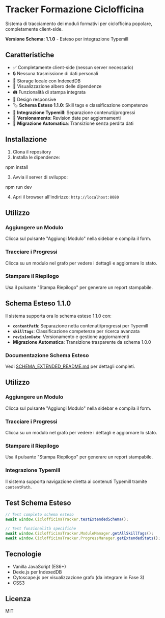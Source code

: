 # Tracker Formazione Ciclofficina

Sistema di tracciamento dei moduli formativi per ciclofficina popolare, completamente client-side.

**Versione Schema: 1.1.0** - Esteso per integrazione Typemill

## Caratteristiche

- ✅ Completamente client-side (nessun server necessario)
- 🔒 Nessuna trasmissione di dati personali
- 💾 Storage locale con IndexedDB
- 🌳 Visualizzazione albero delle dipendenze
- 🖨️ Funzionalità di stampa integrata
- 📱 Design responsive
- 🏷️ **Schema Esteso 1.1.0**: Skill tags e classificazione competenze
- 🔗 **Integrazione Typemill**: Separazione contenuti/progressi
- 📅 **Versionamento**: Revision date per aggiornamenti
- 🔄 **Migrazione Automatica**: Transizione senza perdita dati

## Installazione

1. Clona il repository
2. Installa le dipendenze:

npm install

3. Avvia il server di sviluppo:

npm run dev

4. Apri il browser all'indirizzo: `http://localhost:8080`

## Utilizzo

### Aggiungere un Modulo
Clicca sul pulsante "Aggiungi Modulo" nella sidebar e compila il form.

### Tracciare i Progressi
Clicca su un modulo nel grafo per vedere i dettagli e aggiornare lo stato.

### Stampare il Riepilogo
Usa il pulsante "Stampa Riepilogo" per generare un report stampabile.

## Schema Esteso 1.1.0

Il sistema supporta ora lo schema esteso 1.1.0 con:

- **`contentPath`**: Separazione netta contenuti/progressi per Typemill
- **`skillTags`**: Classificazione competenze per ricerca avanzata
- **`revisionDate`**: Versionamento e gestione aggiornamenti
- **Migrazione Automatica**: Transizione trasparente da schema 1.0.0

### Documentazione Schema Esteso
Vedi [SCHEMA_EXTENDED_README.md](SCHEMA_EXTENDED_README.md) per dettagli completi.

## Utilizzo

### Aggiungere un Modulo
Clicca sul pulsante "Aggiungi Modulo" nella sidebar e compila il form.

### Tracciare i Progressi
Clicca su un modulo nel grafo per vedere i dettagli e aggiornare lo stato.

### Stampare il Riepilogo
Usa il pulsante "Stampa Riepilogo" per generare un report stampabile.

### Integrazione Typemill
Il sistema supporta navigazione diretta ai contenuti Typemill tramite `contentPath`.

## Test Schema Esteso

```javascript
// Test completo schema esteso
await window.CiclofficinaTracker.testExtendedSchema();

// Test funzionalità specifiche
await window.CiclofficinaTracker.ModuleManager.getAllSkillTags();
await window.CiclofficinaTracker.ProgressManager.getExtendedStats();
```

## Tecnologie

- Vanilla JavaScript (ES6+)
- Dexie.js per IndexedDB
- Cytoscape.js per visualizzazione grafo (da integrare in Fase 3)
- CSS3

## Licenza

MIT
